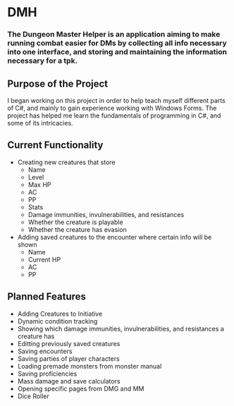 # DMH

### The Dungeon Master Helper is an application aiming to make running combat easier for DMs by collecting all info necessary into one interface, and storing and maintaining the information necessary for a tpk.

## Purpose of the Project
I began working on this project in order to help teach myself different parts of C#, and mainly to gain experience working with Windows Forms. The project has helped me learn the fundamentals of programming in C#, and some of its intricacies.

## Current Functionality
- Creating new creatures that store
  - Name
  - Level
  - Max HP
  - AC
  - PP
  - Stats
  - Damage immunities, invulnerabilities, and resistances
  - Whether the creature is playable
  - Whether the creature has evasion
- Adding saved creatures to the encounter where certain info will be shown
  - Name
  - Current HP
  - AC
  - PP

## Planned Features
- Adding Creatures to Initiative
- Dynamic condition tracking
- Showing which damage immunities, invulnerabilities, and resistances a creature has
- Editting previously saved creatures
- Saving encounters
- Saving parties of player characters
- Loading premade monsters from monster manual
- Saving proficiencies
- Mass damage and save calculators
- Opening specific pages from DMG and MM
- Dice Roller
